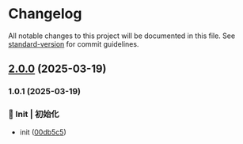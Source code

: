 # Changelog

All notable changes to this project will be documented in this file. See [standard-version](https://github.com/conventional-changelog/standard-version) for commit guidelines.

## [2.0.0](https://github.com/CodeNoobStar/midway-admin-server/compare/v1.0.1...v2.0.0) (2025-03-19)

### 1.0.1 (2025-03-19)


### 🎉 Init | 初始化

* init ([00db5c5](https://github.com/CodeNoobStar/midway-admin-server/commit/00db5c5a4aeb6294f4aebadfe82784c32733a548))
